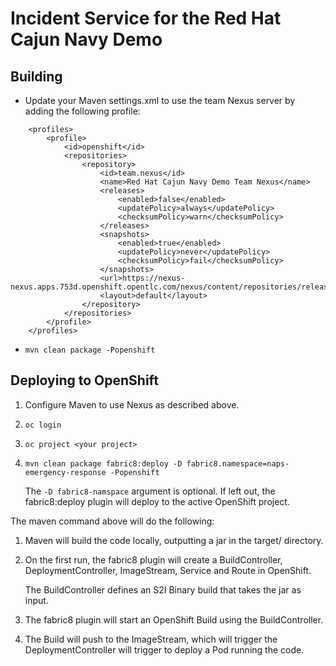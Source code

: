 # Incident Service for the Red Hat Cajun Navy Demo 

## Building
* Update your Maven settings.xml to use the team Nexus server by adding the following profile:
```
    <profiles>
        <profile>
            <id>openshift</id>
            <repositories>
                <repository>
                    <id>team.nexus</id>
                    <name>Red Hat Cajun Navy Demo Team Nexus</name>
                    <releases>
                        <enabled>false</enabled>
                        <updatePolicy>always</updatePolicy>
                        <checksumPolicy>warn</checksumPolicy>
                    </releases>
                    <snapshots>
                        <enabled>true</enabled>
                        <updatePolicy>never</updatePolicy>
                        <checksumPolicy>fail</checksumPolicy>
                    </snapshots>
                    <url>https://nexus-nexus.apps.753d.openshift.opentlc.com/nexus/content/repositories/releases/</url>
                    <layout>default</layout>
                </repository>
            </repositories>
        </profile>
    </profiles>
```
* `mvn clean package -Popenshift`

## Deploying to OpenShift
1. Configure Maven to use Nexus as described above.
2. `oc login`
3. `oc project <your project>`
4. `mvn clean package fabric8:deploy -D fabric8.namespace=naps-emergency-response -Popenshift`

   The `-D fabric8-namspace` argument is optional. If left out, the fabric8:deploy plugin will deploy to the active OpenShift project.

The maven command above will do the following:
1. Maven will build the code locally, outputting a jar in the target/ directory.
2. On the first run, the fabric8 plugin will create a BuildController, DeploymentController, ImageStream, Service and Route in OpenShift.

   The BuildController defines an S2I Binary build that takes the jar as input.
  
3. The fabric8 plugin will start an OpenShift Build using the BuildController. 
4. The Build will push to the ImageStream, which will trigger the DeploymentController will trigger to deploy a Pod running the code.
